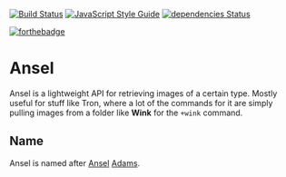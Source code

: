 [![Build Status](https://dev.azure.com/4lch4/Ansel/_apis/build/status/Ansel-CI?branchName=master)](https://dev.azure.com/4lch4/Ansel/_build/latest?definitionId=6&branchName=master)
[![JavaScript Style Guide](https://img.shields.io/badge/code_style-standard-brightgreen.svg)](https://standardjs.com)
[![dependencies Status](https://img.shields.io/david/HF-Solutions/Tron.svg?style=flat-square)](https://david-dm.org/4lch4/Ansel)

[![forthebadge](https://forthebadge.com/images/badges/fuck-it-ship-it.svg)](https://forthebadge.com)

# Ansel

Ansel is a lightweight API for retrieving images of a certain type. Mostly
useful for stuff like Tron, where a lot of the commands for it are simply
pulling images from a folder like **Wink** for the `+wink` command.

## Name

Ansel is named after [Ansel][1] [Adams][0].

[0]: https://en.wikipedia.org/wiki/Ansel_Adams
[1]: http://anseladams.com/
